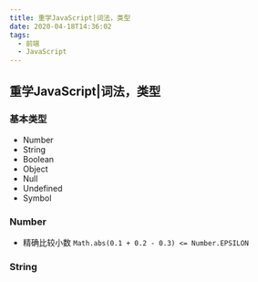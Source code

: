 ```yaml
---
title: 重学JavaScript|词法，类型
date: 2020-04-18T14:36:02
tags:
  - 前端
  - JavaScript
---
```


## 重学JavaScript|词法，类型

### 基本类型
* Number
* String
* Boolean
* Object
* Null
* Undefined
* Symbol

### Number
* 精确比较小数
`Math.abs(0.1 + 0.2 - 0.3) <= Number.EPSILON`

### String
